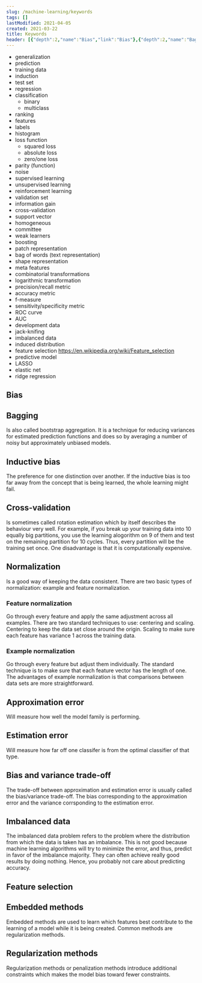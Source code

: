 ```yaml
---
slug: /machine-learning/keywords
tags: []
lastModified: 2021-04-05
created: 2021-03-22
title: Keywords
header: [{"depth":2,"name":"Bias","link":"Bias"},{"depth":2,"name":"Bagging","link":"Bagging"},{"depth":2,"name":"Inductive bias","link":"Inductive-bias"},{"depth":2,"name":"Cross-validation","link":"Cross-validation"},{"depth":2,"name":"Normalization","link":"Normalization"},{"depth":3,"name":"Feature normalization","link":"Feature-normalization"},{"depth":3,"name":"Example normalization","link":"Example-normalization"},{"depth":2,"name":"Approximation error","link":"Approximation-error"},{"depth":2,"name":"Estimation error","link":"Estimation-error"},{"depth":2,"name":"Bias and variance trade-off","link":"Bias-and-variance-trade-off"},{"depth":2,"name":"Imbalanced data","link":"Imbalanced-data"},{"depth":2,"name":"Feature selection","link":"Feature-selection"},{"depth":2,"name":"Embedded methods","link":"Embedded-methods"},{"depth":2,"name":"Regularization methods","link":"Regularization-methods"}]
---
```


- generalization
- prediction
- training data
- induction
- test set
- regression
- classification
  - binary
  - multiclass
- ranking
- features
- labels
- histogram
- loss function
  - squared loss
  - absolute loss
  - zero/one loss
- parity (function)
- noise
- supervised learning
- unsupervised learning
- reinforcement learning
- validation set
- information gain
- cross-validation
- support vector
- homogeneous
- committee
- weak learners
- boosting
- patch representation
- bag of words (text representation)
- shape representation
- meta features
- combinatorial transformations
- logarithmic transformation
- precision/recall metric
- accuracy metric
- f-measure
- sensitivity/specificity metric
- ROC curve
- AUC
- development data
- jack-knifing
- imbalanced data
- induced distribution
- feature selection https://en.wikipedia.org/wiki/Feature_selection
- predictive model
- LASSO
- elastic net
- ridge regression

## Bias

## Bagging
Is also called bootstrap aggregation. It is a technique for reducing variances for estimated prediction functions and does so by averaging a number of noisy but approximately unbiased models.

## Inductive bias
The preference for one distinction over another. If the inductive bias is too far away from the concept that is being learned, the whole learning might fail.


## Cross-validation
Is sometimes called rotation estimation which by itself describes the behaviour very well. For example, if you break up your training data into 10 equally big partitions, you use the learning alogorithm on 9 of them and test on the remaining partition for 10 cycles. Thus, every partition will be the training set once. One disadvantage is that it is computationally expensive.

## Normalization
Is a good way of keeping the data consistent. There are two basic types of normalization: example and feature normalization.

### Feature normalization
Go through every feature and apply the same adjustment across all examples. There are two standard techniques to use: centering and scaling. Centering to keep the data set close around the origin. Scaling to make sure each feature has variance 1 across the training data.

### Example normalization
Go through every feature but adjust them individually. The standard technique is to make sure that each feature vector has the length of one. The advantages of example normalization is that comparisons between data sets are more straightforward.

## Approximation error
Will measure how well the model family is performing.

## Estimation error
Will measure how far off one classifer is from the optimal classifier of that type.

## Bias and variance trade-off
The trade-off between approximation and estimation error is usually called the bias/variance trade-off. The bias corresponding to the approximation error and the variance corrsponding to the estimation error.

## Imbalanced data
The imbalanced data problem refers to the problem where the distribution from which the data is taken has an imbalance. This is not good because machine learning algorithms will try to minimize the error, and thus, predict in favor of the imbalance majority. They can often achieve really good results by doing nothing. Hence, you probably not care about predicting accuracy.

## Feature selection


## Embedded methods
Embedded methods are used to learn which features best contribute to the learning of a model while it is being created. Common methods are regularization methods.

## Regularization methods
Regularization methods or penalization methods introduce additional constraints which makes the model bias toward fewer constraints.